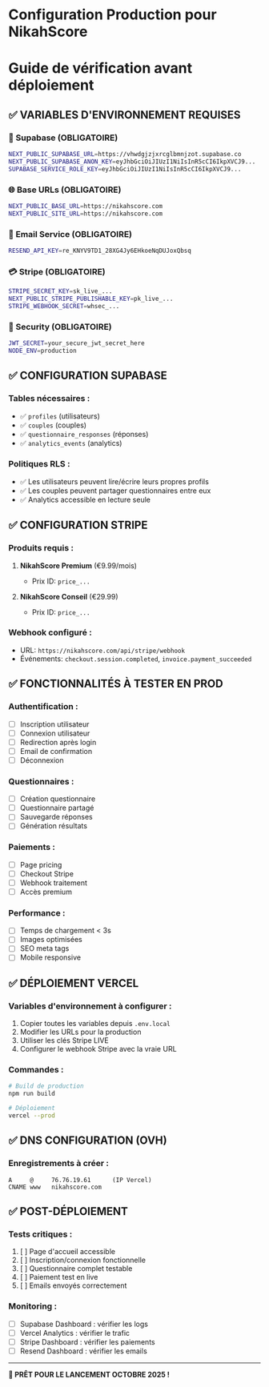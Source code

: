 # Configuration Production pour NikahScore
# Guide de vérification avant déploiement

## ✅ VARIABLES D'ENVIRONNEMENT REQUISES

### 🔑 Supabase (OBLIGATOIRE)
```bash
NEXT_PUBLIC_SUPABASE_URL=https://vhwdgjzjxrcglbmnjzot.supabase.co
NEXT_PUBLIC_SUPABASE_ANON_KEY=eyJhbGciOiJIUzI1NiIsInR5cCI6IkpXVCJ9...
SUPABASE_SERVICE_ROLE_KEY=eyJhbGciOiJIUzI1NiIsInR5cCI6IkpXVCJ9...
```

### 🌐 Base URLs (OBLIGATOIRE)
```bash
NEXT_PUBLIC_BASE_URL=https://nikahscore.com
NEXT_PUBLIC_SITE_URL=https://nikahscore.com
```

### 📧 Email Service (OBLIGATOIRE)
```bash
RESEND_API_KEY=re_KNYV9TD1_28XG4Jy6EHkoeNqDUJoxQbsq
```

### 💳 Stripe (OBLIGATOIRE)
```bash
STRIPE_SECRET_KEY=sk_live_...
NEXT_PUBLIC_STRIPE_PUBLISHABLE_KEY=pk_live_...
STRIPE_WEBHOOK_SECRET=whsec_...
```

### 🔐 Security (OBLIGATOIRE)
```bash
JWT_SECRET=your_secure_jwt_secret_here
NODE_ENV=production
```

## ✅ CONFIGURATION SUPABASE

### Tables nécessaires :
- ✅ `profiles` (utilisateurs)
- ✅ `couples` (couples)
- ✅ `questionnaire_responses` (réponses)
- ✅ `analytics_events` (analytics)

### Politiques RLS :
- ✅ Les utilisateurs peuvent lire/écrire leurs propres profils
- ✅ Les couples peuvent partager questionnaires entre eux
- ✅ Analytics accessible en lecture seule

## ✅ CONFIGURATION STRIPE

### Produits requis :
1. **NikahScore Premium** (€9.99/mois)
   - Prix ID: `price_...`
   
2. **NikahScore Conseil** (€29.99)
   - Prix ID: `price_...`

### Webhook configuré :
- URL: `https://nikahscore.com/api/stripe/webhook`
- Événements: `checkout.session.completed`, `invoice.payment_succeeded`

## ✅ FONCTIONNALITÉS À TESTER EN PROD

### Authentification :
- [ ] Inscription utilisateur
- [ ] Connexion utilisateur  
- [ ] Redirection après login
- [ ] Email de confirmation
- [ ] Déconnexion

### Questionnaires :
- [ ] Création questionnaire
- [ ] Questionnaire partagé  
- [ ] Sauvegarde réponses
- [ ] Génération résultats

### Paiements :
- [ ] Page pricing
- [ ] Checkout Stripe
- [ ] Webhook traitement
- [ ] Accès premium

### Performance :
- [ ] Temps de chargement < 3s
- [ ] Images optimisées
- [ ] SEO meta tags
- [ ] Mobile responsive

## ✅ DÉPLOIEMENT VERCEL

### Variables d'environnement à configurer :
1. Copier toutes les variables depuis `.env.local`
2. Modifier les URLs pour la production
3. Utiliser les clés Stripe LIVE
4. Configurer le webhook Stripe avec la vraie URL

### Commandes :
```bash
# Build de production
npm run build

# Déploiement
vercel --prod
```

## ✅ DNS CONFIGURATION (OVH)

### Enregistrements à créer :
```
A     @     76.76.19.61      (IP Vercel)
CNAME www   nikahscore.com
```

## ✅ POST-DÉPLOIEMENT

### Tests critiques :
1. [ ] Page d'accueil accessible
2. [ ] Inscription/connexion fonctionnelle
3. [ ] Questionnaire complet testable
4. [ ] Paiement test en live
5. [ ] Emails envoyés correctement

### Monitoring :
- [ ] Supabase Dashboard : vérifier les logs
- [ ] Vercel Analytics : vérifier le trafic
- [ ] Stripe Dashboard : vérifier les paiements
- [ ] Resend Dashboard : vérifier les emails

---

**🚀 PRÊT POUR LE LANCEMENT OCTOBRE 2025 !**